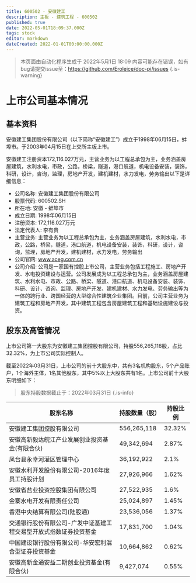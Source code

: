 ```yaml
---
title: 600502 - 安徽建工
description: 主板 - 建筑工程 - 600502
published: true
date: 2022-05-01T18:09:37.000Z
tags: stock
editor: markdown
dateCreated: 2022-01-01T00:00:00.000Z
---
```


> 本页面由自动化程序生成于 2022年5月1日 18:09
> 内容可能存在错误，如有bug请提交issue至：https://github.com/Eroleice/doc-pi/issues
{.is-warning}

# 上市公司基本情况

## 基本资料

安徽建工集团股份有限公司（以下简称“安徽建工”）成立于1998年06月15日，蚌埠市。于2003年04月15日在上交所主板上市。

安徽建工注册资本172,116.027万元，主营业务为以工程总承包为主，业务涵盖房屋建筑，水利水电，市政，公路，桥梁，隧道，港口航道，机电设备安装，装饰，科研，设计，咨询，监理，房地产开发，建机建材，水力发电，劳务输出以下是详细信息：

- 公司名称: 安徽建工集团股份有限公司
- 股票代码: 600502.SH
- 所在地: 安徽 - 蚌埠市
- 成立日期: 1998年06月15日
- 注册资本: 172,116.027万元
- 法定代表人: 李有贵
- 主营业务: 主营业务为以工程总承包为主，业务涵盖房屋建筑，水利水电，市政，公路，桥梁，隧道，港口航道，机电设备安装，装饰，科研，设计，咨询，监理，房地产开发，建机建材，水力发电，劳务输出
- 公司官网: www.aceg.com.cn
- 公司介绍: 公司是一家国有控股上市公司，主营业务包括工程施工、房地产开发、水电投资建设与运营。公司发展成为以工程总承包为主，业务涵盖房屋建筑、水利水电、市政、公路、桥梁、隧道、港口航道、机电设备安装、装饰、科研、设计、咨询、监理、房地产开发、建机建材、水力发电、劳务输出等为一体的跨行业、跨国经营的大型综合性建筑企业集团。目前，公司主营业务为建筑工程和房地产开发，其中建筑工程包含房屋建筑工程和基础设施建设与投资。


## 股东及高管情况

上市公司第一大股东为安徽建工集团控股有限公司，持股556,265,118股，占比32.32%，为上市公司实际控制人。

截至2022年03月31日，上市公司的前十大股东中，共有3名机构股东，5个产品账户，1个海外主体，1名其他股东，其中5%以上大股东共有1名。上市公司前十大股东明细如下：

> 股东持股数据截止于：2022年03月31日
{.is-info}

| 股东名称 | 持股数量（股） | 持股比例 |
| --- | --- | --- |
| 安徽建工集团控股有限公司 | 556,265,118 | 32.32% |
| 安徽高新毅达皖江产业发展创业投资基金(有限合伙) | 49,342,694 | 2.87% |
| 凤台县永幸河灌区管理中心 | 36,192,922 | 2.1% |
| 安徽水利开发股份有限公司-2016年度员工持股计划 | 27,926,966 | 1.62% |
| 安徽省盐业投资控股集团有限公司 | 27,522,935 | 1.6% |
| 金寨水电开发有限责任公司 | 25,024,897 | 1.45% |
| 香港中央结算有限公司(陆股通) | 23,536,056 | 1.37% |
| 交通银行股份有限公司-广发中证基建工程交易型开放式指数证券投资基金 | 17,831,700 | 1.04% |
| 中国建设银行股份有限公司-华安宏利混合型证券投资基金 | 10,664,862 | 0.62% |
| 安徽高新金通安益二期创业投资基金(有限合伙) | 9,427,074 | 0.55% |




